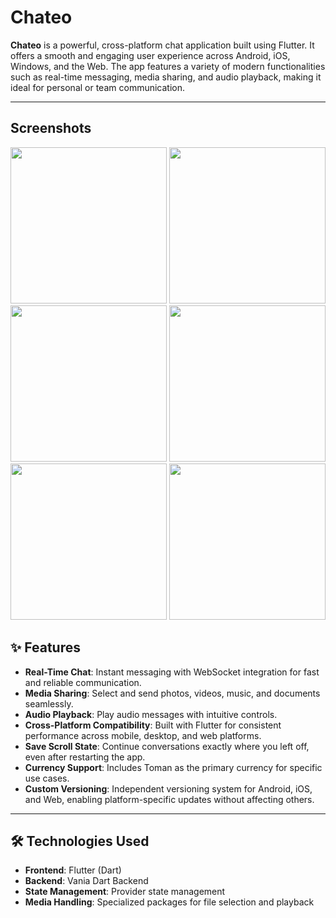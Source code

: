 # Chateo

**Chateo** is a powerful, cross-platform chat application built using Flutter. It offers a smooth and engaging user experience across Android, iOS, Windows, and the Web. The app features a variety of modern functionalities such as real-time messaging, media sharing, and audio playback, making it ideal for personal or team communication.

---
## Screenshots
<img src="https://github.com/user-attachments/assets/05c5d348-34e3-48a8-b8e1-ab1b4dd17c9f" width=250> 
<img src="https://github.com/user-attachments/assets/51eb3b37-8135-406b-b219-6ea9cb79f7d4" width=250> 
<img src="https://github.com/user-attachments/assets/fc3a6f42-7e6a-40e7-a93c-2fb24483d4e9" width=250> 
<img src="https://github.com/user-attachments/assets/a7114f7d-184d-4ac0-b1f3-8fa5e2ce3fbc" width=250> 
<img src="https://github.com/user-attachments/assets/9fbf8983-f86a-4907-9327-59e8aa31348e" width=250> 
<img src="https://github.com/user-attachments/assets/0f10d6cd-3a3c-4719-9529-12167805e7de" width=250> 


## ✨ Features

- **Real-Time Chat**: Instant messaging with WebSocket integration for fast and reliable communication.
- **Media Sharing**: Select and send photos, videos, music, and documents seamlessly.
- **Audio Playback**: Play audio messages with intuitive controls.
- **Cross-Platform Compatibility**: Built with Flutter for consistent performance across mobile, desktop, and web platforms.
- **Save Scroll State**: Continue conversations exactly where you left off, even after restarting the app.
- **Currency Support**: Includes Toman as the primary currency for specific use cases.
- **Custom Versioning**: Independent versioning system for Android, iOS, and Web, enabling platform-specific updates without affecting others.

---

## 🛠️ Technologies Used

- **Frontend**: Flutter (Dart)
- **Backend**: Vania Dart Backend
- **State Management**: Provider state management
- **Media Handling**: Specialized packages for file selection and playback


